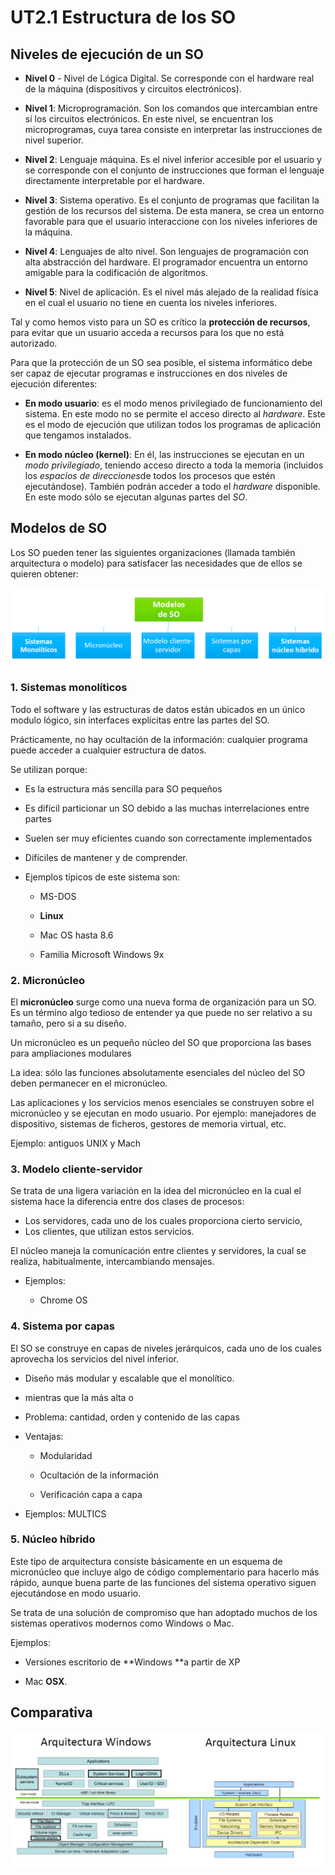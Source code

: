 # UT2.1 Estructura de los SO

## Niveles de ejecución de un SO	

- **Nivel 0** - Nivel de Lógica Digital. Se corresponde con el hardware real de la máquina (dispositivos y circuitos electrónicos).

- **Nivel 1**: Microprogramación. Son los comandos que intercambian entre sí los circuitos electrónicos. En este nivel, se encuentran los microprogramas, cuya tarea consiste en interpretar las instrucciones de nivel superior.

- **Nivel 2**: Lenguaje máquina. Es el nivel inferior accesible por el usuario y se corresponde con el conjunto de instrucciones que forman el lenguaje directamente interpretable por el hardware.

- **Nivel 3**: Sistema operativo. Es el conjunto de programas que facilitan la gestión de los recursos del sistema. De esta manera, se crea un entorno favorable para que el usuario interaccione con los niveles inferiores de la máquina.

- **Nivel 4**: Lenguajes de alto nivel. Son lenguajes de programación con alta abstracción del hardware. El programador encuentra un entorno amigable para la codificación de algoritmos.

- **Nivel 5**: Nivel de aplicación. Es el nivel más alejado de la realidad física en el cual el usuario no tiene en cuenta los niveles inferiores.

Tal y como hemos visto para un SO es crítico la **protección de recursos**, para evitar que un usuario acceda a recursos para los que no está autorizado.

Para que la protección de un SO sea posible, el sistema informático debe ser capaz de ejecutar programas e instrucciones en dos niveles de ejecución diferentes:

-   **En modo usuario**: es el modo menos privilegiado de funcionamiento del sistema. En este modo no se permite el acceso directo al *hardware*. Este es el modo de ejecución que utilizan todos los programas de aplicación que tengamos instalados.
    
-   **En modo núcleo (kernel)**: En él, las instrucciones se ejecutan en un *modo privilegiado*, teniendo acceso directo a toda la memoria (incluidos los *espacios de direcciones*de todos los procesos que estén ejecutándose). También podrán acceder a todo el *hardware* disponible. En este modo sólo se ejecutan algunas partes del *SO*.



## Modelos de SO

Los SO pueden tener las siguientes organizaciones (llamada también arquitectura o modelo) para satisfacer las necesidades que de ellos se quieren obtener:

![Modelos_SO](media/Modelos_SO.png)


### 1. Sistemas monolíticos

Todo el software y las estructuras de datos están ubicados en un único  modulo lógico, sin interfaces explícitas entre las partes del SO.

Prácticamente, no hay ocultación de la información: cualquier programa puede acceder a cualquier estructura de datos.

Se utilizan porque:

-   Es la estructura más sencilla para SO pequeños

-   Es difícil particionar un SO debido a las muchas interrelaciones entre partes

-   Suelen ser muy eficientes cuando son correctamente implementados

-   Difíciles de mantener y de comprender.

-   Ejemplos típicos de este sistema son:

    -   MS-DOS

    -   **Linux**

    -   Mac OS hasta 8.6

    -   Familia Microsoft Windows 9x

### 2. Micronúcleo

El **micronúcleo** surge como una nueva forma de organización para un SO. Es un     término algo tedioso de entender ya que puede no ser relativo a su tamaño, pero si a su diseño.

Un micronúcleo es un pequeño núcleo del SO que proporciona las bases para ampliaciones modulares

La idea: sólo las funciones absolutamente esenciales del núcleo del SO deben permanecer en el micronúcleo.

Las aplicaciones y los servicios menos esenciales se construyen sobre el micronúcleo y se ejecutan en modo usuario. Por ejemplo: manejadores de dispositivo, sistemas de ficheros, gestores de memoria virtual, etc.

Ejemplo: antiguos UNIX y Mach


### 3. Modelo cliente-servidor	

Se trata de una ligera variación en la idea del micronúcleo en la cual el sistema hace la diferencia entre dos clases de procesos:
- Los servidores, cada uno de los cuales proporciona cierto servicio,
- Los clientes, que utilizan estos servicios.

El núcleo maneja la comunicación entre clientes y servidores, la cual se realiza, habitualmente, intercambiando mensajes.
-   Ejemplos:

    -   Chrome OS

### 4. Sistema por capas	

El SO se construye en capas de niveles jerárquicos, cada uno de los cuales aprovecha los servicios del nivel inferior.

-   Diseño más modular y escalable que el monolítico.

-   mientras que la más alta o

-   Problema: cantidad, orden y contenido de las capas

-   Ventajas:

    -   Modularidad

    -   Ocultación de la información

    -   Verificación capa a capa

-   Ejemplos: MULTICS

### 5. Núcleo híbrido	

Este tipo de arquitectura consiste básicamente en un esquema de micronúcleo que incluye algo de código complementario para hacerlo más rápido, aunque buena parte de las funciones del sistema operativo siguen ejecutándose en modo usuario.

Se trata de una solución de compromiso que han adoptado muchos de los sistemas operativos modernos como Windows o Mac.

Ejemplos:

- Versiones escritorio de **Windows **a partir de XP

- Mac **OSX**.

  

##   Comparativa	

![](media/arquitectura_winvslinux.png)

